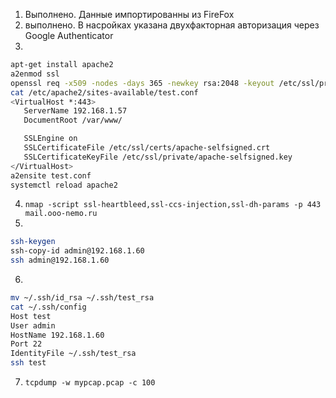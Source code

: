 1. Выполнено. Данные импортированны из FireFox  
2. выполнено. В насройках указана двухфакторная авторизация через Google Authenticator
3. 
```bash
apt-get install apache2
a2enmod ssl
openssl req -x509 -nodes -days 365 -newkey rsa:2048 -keyout /etc/ssl/private/apache-selfsigned.key -out /etc/ssl/certs/apache-selfsigned.crt
cat /etc/apache2/sites-available/test.conf
<VirtualHost *:443>
   ServerName 192.168.1.57
   DocumentRoot /var/www/

   SSLEngine on
   SSLCertificateFile /etc/ssl/certs/apache-selfsigned.crt
   SSLCertificateKeyFile /etc/ssl/private/apache-selfsigned.key
</VirtualHost>
a2ensite test.conf
systemctl reload apache2
```
4. `nmap -script ssl-heartbleed,ssl-ccs-injection,ssl-dh-params -p 443 mail.ooo-nemo.ru` 
5. 
```bash
ssh-keygen
ssh-copy-id admin@192.168.1.60
ssh admin@192.168.1.60
```
6. 
```bash 
mv ~/.ssh/id_rsa ~/.ssh/test_rsa
cat ~/.ssh/config
Host test
User admin
HostName 192.168.1.60
Port 22
IdentityFile ~/.ssh/test_rsa
ssh test
```
7. `tcpdump -w mypcap.pcap -c 100`

